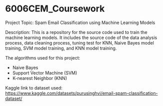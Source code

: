 # 6006CEM_Coursework

Project Topic: Spam Email Classification using Machine Learning Models

Description:
This is a repository for the source code used to train the machine learning models. It includes the source code of the data analysis process, data cleaning process, tuning test for KNN, Naive Bayes model training, SVM model training, and KNN model training.

The algorithms used for this project:
- Naive Bayes
- Support Vector Machine (SVM)
- K-nearest Neighbor (KNN)

Kaggle link to dataset used: https://www.kaggle.com/datasets/purusinghvi/email-spam-classification-dataset/ 

